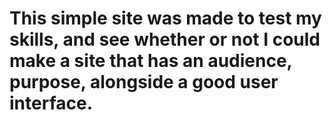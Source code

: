 # This simple site was made to test my skills, and see whether or not I could make a site that has an audience, purpose, alongside a good user interface.

